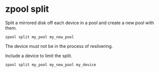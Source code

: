 # zpool split

Split a mirrored disk off each device in a pool and create a new pool
with them.

	zpool split my_pool my_new_pool

The device must not be in the process of resilvering.

Include a device to limit the split.

	zpool split my_pool my_new_pool my_device
